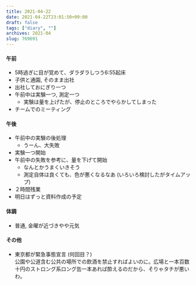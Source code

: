 ```yaml
---
title: 2021-04-22
date: 2021-04-22T23:01:50+09:00
draft: false
tags: ["diary", ""]
archives: 2021-04
slug: 769691
---
```

#### 午前
- 5時過ぎに目が覚めて、ダラダラしつう6:55起床
- 子供と通園, そのまま出社
- 出社しておにぎり一つ
- 午前中は実験一つ, 測定一つ
  - 実験は量を上げたが、停止のところでやらかしてしまった
- チームでのミーティング
#### 午後
- 午前中の実験の後処理
  - うーん、大失敗
- 実験一つ開始
- 午前中の失敗を参考に、量を下げて開始
  - なんとかうまくいきそう
  - 測定自体は良くても、色が悪くなるなあ (いろいろ検討したがタイムアップ)
- ２時間残業
- 明日はずっと資料作成の予定
#### 体調
- 普通, 金曜が近づきやや元気
#### その他
- 東京都が緊急事態宣言 (何回目？)  
公園や公道含む公共の場所での飲酒を禁止すればよいのに。広場と一本百数十円のストロング系ロング缶一本あれば酔えるのだから、そりゃタチが悪いわ。